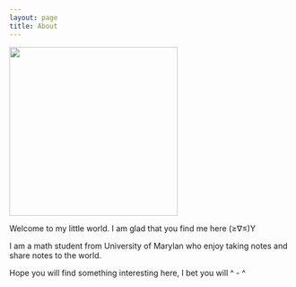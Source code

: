 ```yaml
---
layout: page
title: About
---
```


<img src="{{ '/IMG_0621.jpg' | relative_url }}" width="300px">

Welcome to my little world.  I am glad that you find me here (≥∇≤)Y

I am a math student from University of Marylan who enjoy taking notes and share notes to the world.

Hope you will find something interesting here, I bet you will ^ - ^
